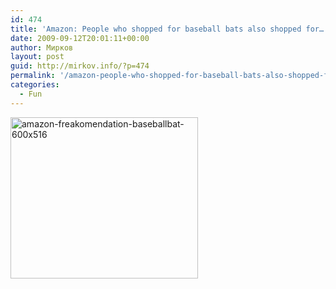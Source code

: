 ```yaml
---
id: 474
title: 'Amazon: People who shopped for baseball bats also shopped for…'
date: 2009-09-12T20:01:11+00:00
author: Мирков
layout: post
guid: http://mirkov.info/?p=474
permalink: '/amazon-people-who-shopped-for-baseball-bats-also-shopped-for%e2%80%a6/'
categories:
  - Fun
---
```

[<img class="aligncenter size-medium wp-image-475" title="amazon-freakomendation-baseballbat-600x516" src="http://mirkov.info/wp-content/uploads/2009/09/amazon-freakomendation-baseballbat-600x516-300x258.png" alt="amazon-freakomendation-baseballbat-600x516" width="300" height="258" srcset="http://mirkov.info/wp-content/uploads/2009/09/amazon-freakomendation-baseballbat-600x516-300x258.png 300w, http://mirkov.info/wp-content/uploads/2009/09/amazon-freakomendation-baseballbat-600x516.png 600w" sizes="(max-width: 300px) 100vw, 300px" />](http://mirkov.info/wp-content/uploads/2009/09/amazon-freakomendation-baseballbat-600x516.png)